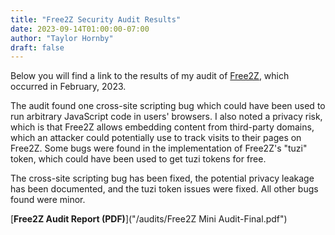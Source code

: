 ```yaml
---
title: "Free2Z Security Audit Results"
date: 2023-09-14T01:00:00-07:00
author: "Taylor Hornby"
draft: false
---
```


Below you will find a link to the results of my audit of
[Free2Z](https://free2z.com/), which occurred in February, 2023.

The audit found one cross-site scripting bug which could have been used to run
arbitrary JavaScript code in users' browsers. I also noted a privacy risk, which
is that Free2Z allows embedding content from third-party domains, which an
attacker could potentially use to track visits to their pages on Free2Z. Some
bugs were found in the implementation of Free2Z's "tuzi" token, which could have
been used to get tuzi tokens for free.

The cross-site scripting bug has been fixed, the potential privacy leakage has
been documented, and the tuzi token issues were fixed. All other bugs found were
minor.

[**Free2Z Audit Report (PDF)**]("/audits/Free2Z Mini Audit-Final.pdf")